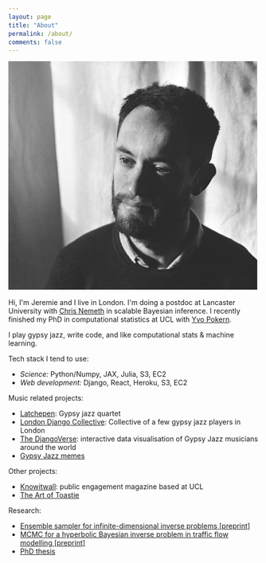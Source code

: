 ```yaml
---
layout: page
title: "About"
permalink: /about/
comments: false
---
```




<div>
<img src="/assets/Jeremie_crop_opt.jpg" class="about_image image-left"/>  <p class="about_bio">Hi, I'm Jeremie and I live in London. I'm doing a postdoc at Lancaster University with <a href="http://www.lancs.ac.uk/~nemeth/">Chris Nemeth</a> in scalable Bayesian inference. I recently finished my PhD in computational statistics at UCL with <a href="https://www.ucl.ac.uk/statistics/people/yvopokern">Yvo Pokern</a>.

I play gypsy jazz, write code, and like computational stats & machine learning.</p>
</div>

Tech stack I tend to use:

- *Science:* Python/Numpy, JAX, Julia, S3, EC2
- *Web development:* Django, React, Heroku, S3, EC2



Music related projects:
- [Latchepen](https://www.latchepen.com/): Gypsy jazz quartet
- [London Django Collective](https://londondjangocollective.com): Collective of a few gypsy jazz players in London
- [The DjangoVerse](https://www.londondjangocollective.com/djangoverse/): interactive data visualisation of Gypsy Jazz musicians around the world
- [Gypsy Jazz memes](https://www.instagram.com/gypsyjazzmemes/)

Other projects:
- [Knowitwall](https://knowitwall.com): public engagement magazine based at UCL
- [The Art of Toastie](https://www.instagram.com/jeremie.coullon/)

Research:
- [Ensemble sampler for infinite-dimensional inverse problems [preprint]](https://arxiv.org/abs/2010.15181)
- [MCMC for a hyperbolic Bayesian inverse problem in traffic flow modelling [preprint]](https://arxiv.org/abs/2001.02013)
- [PhD thesis](https://discovery.ucl.ac.uk/id/eprint/10078714/)
